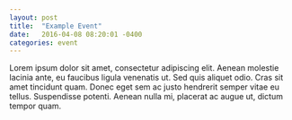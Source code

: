 ```yaml
---
layout: post
title:  "Example Event"
date:   2016-04-08 08:20:01 -0400
categories: event
---
```

Lorem ipsum dolor sit amet, consectetur adipiscing elit. Aenean molestie lacinia ante, eu faucibus ligula venenatis ut. Sed quis aliquet odio. Cras sit amet tincidunt quam. Donec eget sem ac justo hendrerit semper vitae eu tellus. Suspendisse potenti. Aenean nulla mi, placerat ac augue ut, dictum tempor quam.